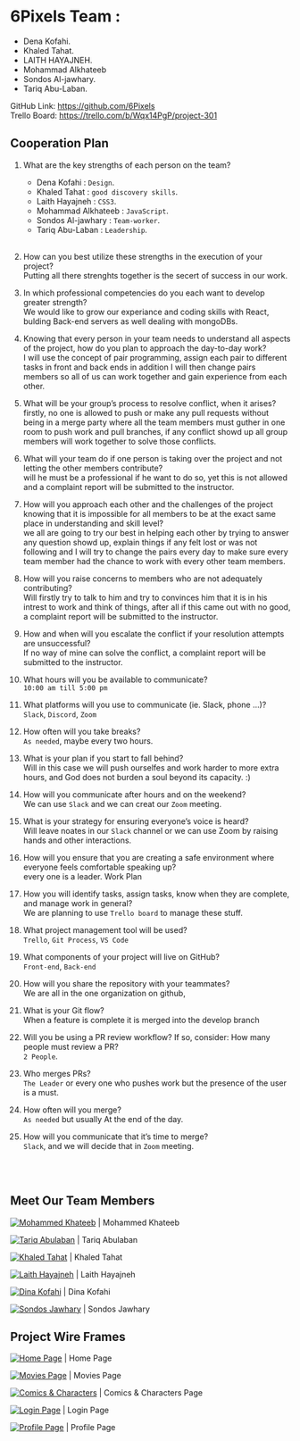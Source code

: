 # 6Pixels Team :

- Dena Kofahi.<br />
- Khaled Tahat.<br />
- LAITH HAYAJNEH.<br />
- Mohammad Alkhateeb<br />
- Sondos Al-jawhary.<br />
- Tariq Abu-Laban.<br />

GitHub Link: https://github.com/6Pixels <br />
Trello Board: https://trello.com/b/Wqx14PgP/project-301

## Cooperation Plan

1. What are the key strengths of each person on the team?<br />

   - Dena Kofahi : `Design`.
   - Khaled Tahat : `good discovery skills`.
   - Laith Hayajneh : `CSS3`.
   - Mohammad Alkhateeb : `JavaScript`.
   - Sondos Al-jawhary : `Team-worker`.
   - Tariq Abu-Laban : `Leadership`.
     <br />
     <br />

2. How can you best utilize these strengths in the execution of your project?<br />
   Putting all there strenghts together is the secert of success in our work.

3. In which professional competencies do you each want to develop greater strength?<br />
   We would like to grow our experiance and coding skills with React, bulding Back-end servers as well dealing with mongoDBs.

4. Knowing that every person in your team needs to understand all aspects of the project, how do you plan to approach the day-to-day work?<br />
   I will use the concept of pair programming, assign each pair to different tasks in front and back ends in addition I will then change pairs members so all of us can work together and gain experience from each other.

5. What will be your group’s process to resolve conflict, when it arises?<br />
   firstly, no one is allowed to push or make any pull requests without being in a merge party where all the team members must guther in one room to push work and pull branches, if any conflict showd up all group members will work together to solve those conflicts.

6. What will your team do if one person is taking over the project and not letting the other members contribute?<br />
   will he must be a professional if he want to do so, yet this is not allowed and a complaint report will be submitted to the instructor.

7. How will you approach each other and the challenges of the project knowing that it is impossible for all members to be at the exact same place in understanding and skill level?<br />
   we all are going to try our best in helping each other by trying to answer any question showd up, explain things if any felt lost or was not following and I will try to change the pairs every day to make sure every team member had the chance to work with every other team members.

8. How will you raise concerns to members who are not adequately contributing?<br />
   Will firstly try to talk to him and try to convinces him that it is in his intrest to work and think of things, after all if this came out with no good, a complaint report will be submitted to the instructor.

9. How and when will you escalate the conflict if your resolution attempts are unsuccessful?<br />
   If no way of mine can solve the conflict, a complaint report will be submitted to the instructor.

10. What hours will you be available to communicate?<br />
    `10:00 am till 5:00 pm`

11. What platforms will you use to communicate (ie. Slack, phone …)?<br />
    `Slack`, `Discord`, `Zoom`

12. How often will you take breaks?<br />
    `As needed`, maybe every two hours.

13. What is your plan if you start to fall behind?<br />
    Will in this case we will push ourselfes and work harder to more extra hours, and God does not burden a soul beyond its capacity. :)

14. How will you communicate after hours and on the weekend?<br />
    We can use `Slack` and we can creat our `Zoom` meeting.

15. What is your strategy for ensuring everyone’s voice is heard?<br />
    Will leave noates in our `Slack` channel or we can use Zoom by raising hands and other interactions.

16. How will you ensure that you are creating a safe environment where everyone feels comfortable speaking up?<br />
    every one is a leader.
    Work Plan

17. How you will identify tasks, assign tasks, know when they are complete, and manage work in general?<br />
    We are planning to use `Trello board` to manage these stuff.

18. What project management tool will be used?<br />
    `Trello`, `Git Process`, `VS Code`

19. What components of your project will live on GitHub?<br />
    `Front-end`, `Back-end`

20. How will you share the repository with your teammates?<br />
    We are all in the one organization on github,

21. What is your Git flow?<br />
    When a feature is complete it is merged into the develop branch

22. Will you be using a PR review workflow? If so, consider:
    How many people must review a PR?<br />
    `2 People`.

23. Who merges PRs?<br />
    `The Leader` or every one who pushes work but the presence of the user is a must.

24. How often will you merge?<br />
    `As needed` but usually At the end of the day.

25. How will you communicate that it’s time to merge?<br />
    `Slack`, and we will decide that in `Zoom` meeting.

<br />
<br />

## Meet Our Team Members

[![Mohammed Khateeb](https://avatars.githubusercontent.com/u/82310773?v=4)](https://github.com/mohnalkhateeb) | Mohammed Khateeb

[![Tariq Abulaban](https://avatars.githubusercontent.com/u/82310645?v=4)](https://github.com/Abu-laban) | Tariq Abulaban

[![Khaled Tahat](src/Components/assets/img/WireFrame/TNGRRLUMA-U01TUDCP3HT-847ceef88e12-512.jpg)](https://github.com/KZTahat) | Khaled Tahat

[![Laith Hayajneh](https://avatars.githubusercontent.com/u/82310575?v=4)](https://github.com/Laith-Hayajneh) | Laith Hayajneh

[![Dina Kofahi](https://avatars.githubusercontent.com/u/82310640?v=4)](https://github.com/Denakof) | Dina Kofahi

[![Sondos Jawhary](https://avatars.githubusercontent.com/u/82310673?v=4)](https://github.com/SJAljawhary) | Sondos Jawhary

## Project Wire Frames

[![Home Page](src/Components/assets/img/WireFrame/homepage2.png)]() | Home Page
<br />

[![Movies Page](src/Components/assets/img/WireFrame/movies.png)]() | Movies Page
<br />

[![Comics & Characters](src/Components/assets/img/WireFrame/comic&characters.png)]() | Comics & Characters Page
<br />

[![Login Page](src/Components/assets/img/WireFrame/login.png)]() | Login Page
<br />

[![Profile Page](src/Components/assets/img/WireFrame/profile.png)]() | Profile Page
<br />
